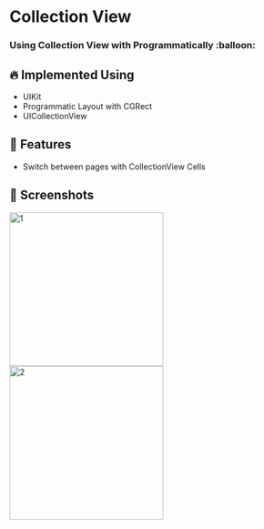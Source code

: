 <h1 align=“center”> Collection View </h1>

<h3 align=“center”> Using Collection View with Programmatically :balloon: <h3>
  
## 🔥 Implemented Using

- UIKit
- Programmatic Layout with CGRect
- UICollectionView
  
## 🚀 Features

- Switch between pages with CollectionView Cells
  
## 📸 Screenshots
<img width="270" alt="1" src="https://github.com/tahaozmn/UICollectionView/assets/139132956/3a628144-3a9d-484a-b7df-e742b309427f">
<img width="270" alt="2" src="https://github.com/tahaozmn/UICollectionView/assets/139132956/5eb0b567-f529-4ff0-8a97-ffa49dbdc34d">
